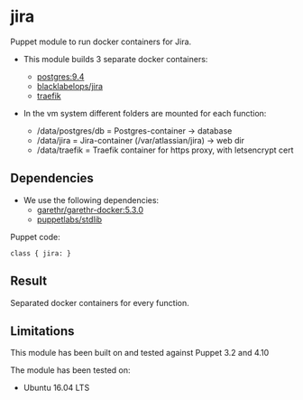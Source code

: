 # jira

Puppet module to run docker containers for Jira.

* This module builds 3 separate docker containers:
    - [postgres:9.4](https://hub.docker.com/_/postgres/)
    - [blacklabelops/jira](https://hub.docker.com/r/blacklabelops/jira/)
    - [traefik](https://hub.docker.com/r/_/traefik/)

* In the vm system different folders are mounted for each function:
    - /data/postgres/db      = Postgres-container -> database
    - /data/jira             = Jira-container (/var/atlassian/jira) -> web dir
    - /data/traefik          = Traefik container for https proxy, with letsencrypt cert

## Dependencies
* We use the following dependencies:
    - [garethr/garethr-docker:5.3.0](https://github.com/garethr/garethr-docker/)
    - [puppetlabs/stdlib](https://github.com/puppetlabs/puppetlabs-stdlib)

Puppet code:

```
class { jira: }
```

## Result

Separated docker containers for every function.

## Limitations

This module has been built on and tested against Puppet 3.2 and 4.10

The module has been tested on:

* Ubuntu 16.04 LTS
